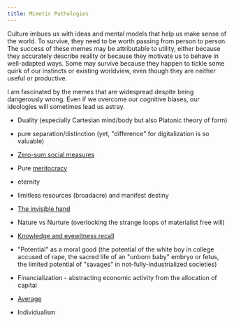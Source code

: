 ```yaml
---
title: Mimetic Pathologies
---
```


Culture imbues us with ideas and mental models that help us make sense of the world. To survive, they need to be worth passing from person to person. The success of these memes may be attributable to utility, either because they accurately describe reality or because they motivate us to behave in well-adapted ways. Some may survive because they happen to tickle some quirk of our instincts or existing worldview, even though they are neither useful or productive.

I am fascinated by the memes that are widespread despite being dangerously wrong. Even if we overcome our cognitive biases, our ideologies will sometimes lead us astray.

- Duality (especially Cartesian mind/body but also Platonic theory of form)

- pure separation/distinction (yet, "difference" for digitalization is so valuable)

- [Zero-sum social measures](https://www.nytimes.com/2019/06/15/opinion/sunday/schools-testing-ranking.html)

- Pure [meritocracy](https://www.theatlantic.com/magazine/archive/2019/09/meritocracys-miserable-winners/594760/)

- eternity

- limitless resources (broadacre) and manifest destiny

- [The invisible hand](https://aeon.co/ideas/how-adam-smith-became-a-surprising-hero-to-conservative-economists)

- Nature vs Nurture (overlooking the strange loops of materialist free will)

- [Knowledge and eyewitness recall](https://aeon.co/essays/knowledge-is-a-stone-age-concept-were-better-off-without-it)

- "Potential" as a moral good (the potential of the white boy in college accused of rape, the sacred life of an "unborn baby" embryo or fetus, the limited potential of "savages" in not-fully-industrialized societies)

- Financialization - abstracting economic activity from the allocation of capital

- [Average](https://99percentinvisible.org/episode/on-average/)

- Individualism
